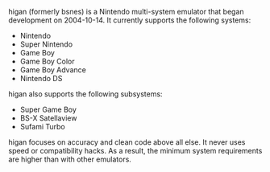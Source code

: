 higan (formerly bsnes) is a Nintendo multi-system emulator that began development on 2004-10-14. It currently supports the following systems:
  * Nintendo
  * Super Nintendo
  * Game Boy
  * Game Boy Color
  * Game Boy Advance
  * Nintendo DS

higan also supports the following subsystems:
  * Super Game Boy
  * BS-X Satellaview
  * Sufami Turbo

higan focuses on accuracy and clean code above all else. It never uses speed or compatibility hacks. As a result, the minimum system requirements are higher than with other emulators.